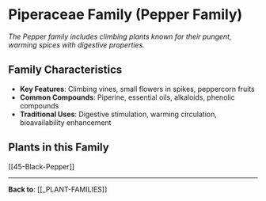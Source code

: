 # Piperaceae Family (Pepper Family)

*The Pepper family includes climbing plants known for their pungent, warming spices with digestive properties.*

## Family Characteristics
- **Key Features**: Climbing vines, small flowers in spikes, peppercorn fruits
- **Common Compounds**: Piperine, essential oils, alkaloids, phenolic compounds
- **Traditional Uses**: Digestive stimulation, warming circulation, bioavailability enhancement

## Plants in this Family

[[45-Black-Pepper]]

---

**Back to**: [[_PLANT-FAMILIES]]